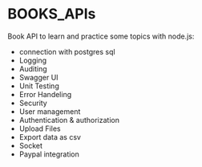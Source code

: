 # BOOKS_APIs
Book API to learn and practice some topics with node.js:
- connection with postgres sql
- Logging
- Auditing
- Swagger UI
- Unit Testing
- Error Handeling
- Security
- User management
- Authentication & authorization
- Upload Files
- Export data as csv
- Socket
- Paypal integration
